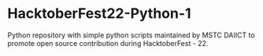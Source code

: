 # HacktoberFest22-Python-1

Python repository with simple python scripts maintained by MSTC DAIICT to promote open source contribution during HacktoberFest - 22.
